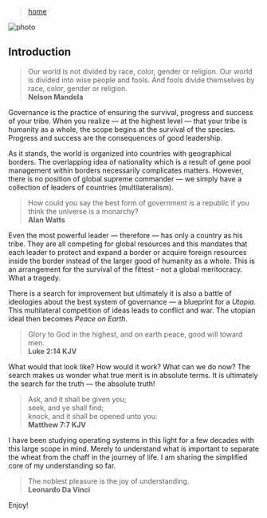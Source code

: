 > [home](../)

![photo](/governance/photos/peace.png)

## Introduction

> Our world is not divided by race, color, gender or religion.  Our world is divided into wise people and fools.  And fools divide themselves by race, color, gender or religion.  
> **Nelson Mandela**

Governance is the practice of ensuring the survival, progress and success of your tribe.  When you realize — at the highest level — that your tribe is humanity as a whole, the scope begins at the survival of the species.  Progress and success are the consequences of good leadership.

As it stands, the world is organized into countries with geographical borders.  The overlapping idea of nationality which is a result of gene pool management within borders necessarily complicates matters.  However, there is no position of global supreme commander — we simply have a collection of leaders of countries (multilateralism).

> How could you say the best form of government is a republic if you think the universe is a monarchy?  
> **Alan Watts**

Even the most powerful leader — therefore — has only a country as his tribe.  They are all competing for global resources and this mandates that each leader to protect and expand a border or acquire foreign resources inside the border instead of the larger good of humanity as a whole.  This is an arrangement for the survival of the fittest - not a global meritocracy.  What a tragedy.

There is a search for improvement but ultimately it is also a battle of ideologies about the best system of governance — a blueprint for a _Utopia_.  This multilateral competition of ideas leads to conflict and war.  The utopian ideal then becomes _Peace on Earth_.

> Glory to God in the highest, and on earth peace, good will toward men.  
> **Luke 2:14 KJV**

What would that look like?  How would it work?  What can we do now?  The search makes us wonder what true merit is in absolute terms.  It is ultimately the search for the truth — the absolute truth!

> Ask, and it shall be given you;  
> seek, and ye shall find;  
> knock, and it shall be opened unto you:  
> **Matthew 7:7 KJV**

I have been studying operating systems in this light for a few decades with this large scope in mind.  Merely to understand what is important to separate the wheat from the chaff in the journey of life.  I am sharing the simplified core of my understanding so far.

> The noblest pleasure is the joy of understanding.  
> **Leonardo Da Vinci**

Enjoy!
